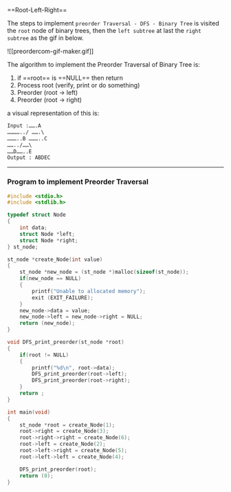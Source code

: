 ==Root-Left-Right==

The steps to implement `preorder Traversal - DFS - Binary Tree` is 
visited the `root` node of binary trees, then the `left subtree` at last the `right subtree` as the gif in below.

![[preordercom-gif-maker.gif]]

The algorithm to implement the Preorder Traversal of Binary Tree
is:

1. if ==root== is ==NULL== then return
2. Process root (verify, print or do something)
3. Preorder (root -> left)
4. Preorder (root -> right)

a visual representation of this is:

```md
Input :…….A  
…………../ …….\  
………..B ………..C  
……../……\  
……D……..E  
Output : ABDEC
```

---
### Program to implement Preorder Traversal

```c
#include <stdio.h>
#include <stdlib.h>

typedef struct Node
{
	int data;
	struct Node *left;
	struct Node *right;
} st_node;

st_node *create_Node(int value)
{
	st_node *new_node = (st_node *)malloc(sizeof(st_node));
	if(new_node == NULL)
	{
		printf("Unable to allocated memory");
		exit (EXIT_FAILURE);
	}
	new_node->data = value;
	new_node->left = new_node->right = NULL;
	return (new_node);
}

void DFS_print_preorder(st_node *root)
{
	if(root != NULL)
	{
		printf("%d\n", root->data);
		DFS_print_preorder(root->left);
		DFS_print_preorder(root->right);
	}
	return ;
}

int main(void)
{
	st_node *root = create_Node(1);
	root->right = create_Node(3);
	root->right->right = create_Node(6);
	root->left = create_Node(2);
	root->left->right = create_Node(5);
	root->left->left = create_Node(4);

	DFS_print_preorder(root);
	return (0);
}
```
